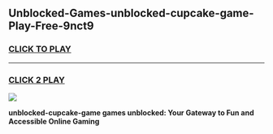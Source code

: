 
## Unblocked-Games-unblocked-cupcake-game-Play-Free-9nct9
<h3>
<a href="https://premium76.site?title=unblocked-cupcake-game&ref=21A">CLICK TO PLAY</a></h3>
<hr>

<h3>
<a href="https://premium76.site?title=unblocked-cupcake-game&ref=21A">CLICK 2 PLAY</a>
  
</h3>

<a href="https://premium76.site?title=unblocked-cupcake-game&ref=21A"><img src="https://clearcache.store/games.png"></a>


**unblocked-cupcake-game games unblocked: Your Gateway to Fun and Accessible Online Gaming**
